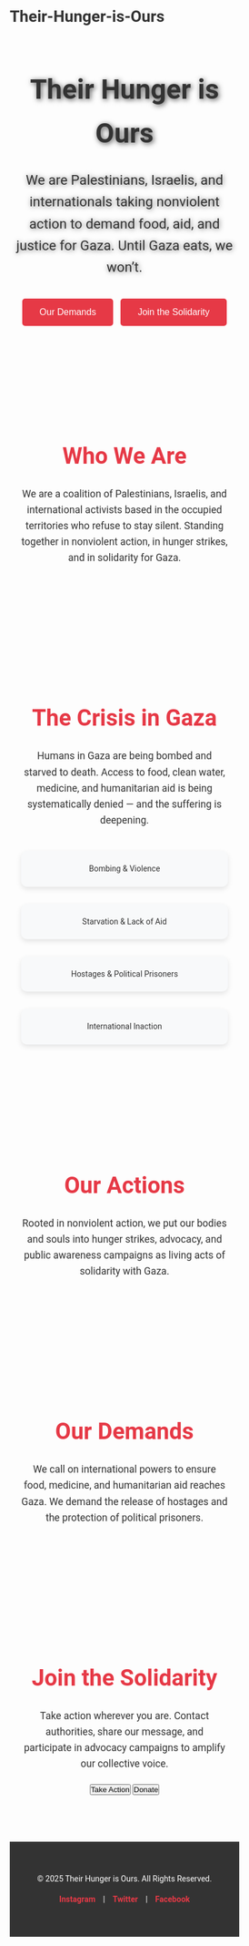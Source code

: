 # Their-Hunger-is-Ours
<!DOCTYPE html>
<html lang="en">
<head>
  <meta charset="UTF-8">
  <meta name="viewport" content="width=device-width, initial-scale=1.0">
  <title>Their Hunger is Ours</title>
  <link href="https://fonts.googleapis.com/css2?family=Roboto:wght@400;700&display=swap" rel="stylesheet">
  <style>
    /* Reset & base styles */
    * { margin: 0; padding: 0; box-sizing: border-box; }
    body { font-family: 'Roboto', sans-serif; line-height: 1.6; color: #333; }
    a { text-decoration: none; color: inherit; }
    button { cursor: pointer; }

    /* Header / Hero */
    .hero {
      display: flex;
      flex-direction: column;
      justify-content: center;
      align-items: center;
      text-align: center;
      height: 100vh;
      background: url('https://images.unsplash.com/photo-1592496001025-1ed1c4f5f7a2?auto=format&fit=crop&w=1950&q=80') no-repeat center center/cover;
      color: white;
      padding: 0 20px;
    }
    .hero h1 { font-size: 3rem; margin-bottom: 20px; text-shadow: 2px 2px 10px rgba(0,0,0,0.7); }
    .hero p { font-size: 1.5rem; margin-bottom: 30px; max-width: 700px; text-shadow: 1px 1px 8px rgba(0,0,0,0.6); }
    .hero .btn { background: #e63946; color: white; border: none; padding: 15px 30px; margin: 5px; font-size: 1rem; border-radius: 5px; transition: 0.3s; }
    .hero .btn:hover { background: #d62828; }

    /* Sections */
    section { padding: 80px 20px; max-width: 1200px; margin: auto; }
    section h2 { font-size: 2.5rem; margin-bottom: 20px; color: #e63946; text-align: center; }
    section p { margin-bottom: 20px; font-size: 1.1rem; text-align: center; }

    /* Grid / cards */
    .grid { display: grid; gap: 30px; grid-template-columns: repeat(auto-fit, minmax(250px, 1fr)); margin-top: 40px; }
    .card { background: #f8f9fa; padding: 20px; border-radius: 10px; box-shadow: 0 4px 10px rgba(0,0,0,0.1); text-align: center; }

    /* Footer */
    footer { background: #333; color: white; text-align: center; padding: 40px 20px; }
    footer a { color: #e63946; margin: 0 10px; font-weight: bold; }

    /* Responsive */
    @media(max-width:768px){
      .hero h1 { font-size: 2.2rem; }
      .hero p { font-size: 1.2rem; }
    }
  </style>
</head>
<body>

  <!-- Hero Section -->
  <header class="hero">
    <h1>Their Hunger is Ours</h1>
    <p>We are Palestinians, Israelis, and internationals taking nonviolent action to demand food, aid, and justice for Gaza. Until Gaza eats, we won’t.</p>
    <div>
      <button class="btn" onclick="document.getElementById('demands').scrollIntoView({behavior:'smooth'})">Our Demands</button>
      <button class="btn" onclick="document.getElementById('join').scrollIntoView({behavior:'smooth'})">Join the Solidarity</button>
    </div>
  </header>

  <!-- About Section -->
  <section id="about">
    <h2>Who We Are</h2>
    <p>We are a coalition of Palestinians, Israelis, and international activists based in the occupied territories who refuse to stay silent. Standing together in nonviolent action, in hunger strikes, and in solidarity for Gaza.</p>
  </section>

  <!-- Crisis Section -->
  <section id="crisis">
    <h2>The Crisis in Gaza</h2>
    <p>Humans in Gaza are being bombed and starved to death. Access to food, clean water, medicine, and humanitarian aid is being systematically denied — and the suffering is deepening.</p>
    <div class="grid">
      <div class="card">Bombing & Violence</div>
      <div class="card">Starvation & Lack of Aid</div>
      <div class="card">Hostages & Political Prisoners</div>
      <div class="card">International Inaction</div>
    </div>
  </section>

  <!-- Actions Section -->
  <section id="actions">
    <h2>Our Actions</h2>
    <p>Rooted in nonviolent action, we put our bodies and souls into hunger strikes, advocacy, and public awareness campaigns as living acts of solidarity with Gaza.</p>
  </section>

  <!-- Demands Section -->
  <section id="demands">
    <h2>Our Demands</h2>
    <p>We call on international powers to ensure food, medicine, and humanitarian aid reaches Gaza. We demand the release of hostages and the protection of political prisoners.</p>
  </section>

  <!-- Join Section -->
  <section id="join">
    <h2>Join the Solidarity</h2>
    <p>Take action wherever you are. Contact authorities, share our message, and participate in advocacy campaigns to amplify our collective voice.</p>
    <div style="text-align:center;">
      <button class="btn">Take Action</button>
      <button class="btn">Donate</button>
    </div>
  </section>

  <!-- Footer -->
  <footer>
    <p>© 2025 Their Hunger is Ours. All Rights Reserved.</p>
    <p>
      <a href="#">Instagram</a> | <a href="#">Twitter</a> | <a href="#">Facebook</a>
    </p>
  </footer>

</body>
</html>
